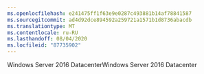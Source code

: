 ```yaml
---
ms.openlocfilehash: e241475ff1f63e9e0287c493881b14af78841587
ms.sourcegitcommit: ad4d92dce894592a259721a1571b1d8736abacdb
ms.translationtype: MT
ms.contentlocale: ru-RU
ms.lasthandoff: 08/04/2020
ms.locfileid: "87735902"
---
```

<span data-ttu-id="4d663-101">Windows Server 2016 Datacenter</span><span class="sxs-lookup"><span data-stu-id="4d663-101">Windows Server 2016 Datacenter</span></span>
